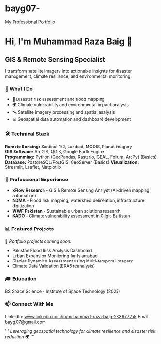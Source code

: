 # bayg07-
My Professional Portfolio

# Hi, I'm Muhammad Raza Baig 👋

## GIS & Remote Sensing Specialist

I transform satellite imagery into actionable insights for disaster management, climate resilience, and environmental monitoring.

### 🎯 What I Do
- 🌊 Disaster risk assessment and flood mapping
- 🌍 Climate vulnerability and environmental impact analysis
- 🛰️ Satellite imagery processing and spatial analysis
- 📊 Geospatial data automation and dashboard development

### 🛠️ Technical Stack
**Remote Sensing:** Sentinel-1/2, Landsat, MODIS, Planet imagery  
**GIS Software:** ArcGIS, QGIS, Google Earth Engine  
**Programming:** Python (GeoPandas, Rasterio, GDAL, Folium, ArcPy) (Basics) 
**Database:** PostgreSQL/PostGIS, GeoServer  (Basics)
**Visualization:** Streamlit, Leaflet, Matplotlib

### 💼 Professional Experience
- **xFlow Research** - GIS & Remote Sensing Analyst (AI-driven mapping automation)
- **NDMA** - Flood risk mapping, watershed delineation, infrastructure digitization
- **WWF Pakistan** - Sustainable urban solutions research
- **KADO** - Climate vulnerability assessment in Gilgit-Baltistan

### 📊 Featured Projects
🚧 *Portfolio projects coming soon:*
- Pakistan Flood Risk Analysis Dashboard
- Urban Expansion Monitoring for Islamabad
- Glacier Dynamics Assessment using Multi-temporal Imagery
- Climate Data Validation (ERA5 reanalysis)

### 🎓 Education
BS Space Science - Institute of Space Technology (2025)

### 📫 Connect With Me
LinkedIn:  www.linkedin.com/in/muhammad-raza-baig-2336772a5
Email:  bayg.07@gmail.com

'''
*Leveraging geospatial technology for climate resilience and disaster risk reduction* 🌍
'''
